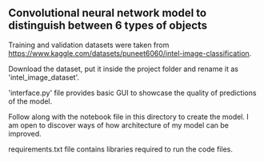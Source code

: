 ## Convolutional neural network model to distinguish between 6 types of objects ##

Training and validation datasets were taken from https://www.kaggle.com/datasets/puneet6060/intel-image-classification.

Download the dataset, put it inside the project folder and rename it as 'intel_image_dataset'.

'interface.py' file provides basic GUI to showcase the quality of predictions of the model.

Follow along with the notebook file in this directory to create the model.
I am open to discover ways of how architecture of my model can be improved.

requirements.txt file contains libraries required to run the code files.

